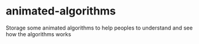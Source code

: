 # animated-algorithms
Storage some animated algorithms to help peoples to understand and see how the algorithms works
